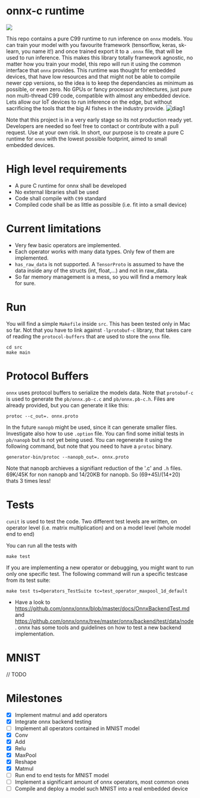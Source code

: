 # onnx-c runtime
![](https://github.com/alrevuelta/embedded-ml/workflows/CI/badge.svg)

This repo contains a pure C99 runtime to run inference on `onnx` models. You can train your model with you favourite framework (tensorflow, keras, sk-learn, you name it!) and once trained export it to a `.onnx` file, that will be used to run inference. This makes this library totally framework agnostic, no matter how you train your model, this repo will run it using the common interface that `onnx` provides. This runtime was thought for embedded devices, that have low resources and that might not be able to compile newer cpp versions, so the idea is to keep the dependancies as minimum as possible, or even zero. No GPUs or fancy processor architectures, just pure non multi-thread C99 code, compatible with almost any embedded device. Lets allow our IoT devices to run inference on the edge, but without sacrificing the tools that the big AI fishes in the industry provide.
![diag1](https://github.com/alrevuelta/embedded-ml/blob/master/doc/img/diag1.png)

Note that this project is in a very early stage so its not production ready yet. Developers are needed so feel free to contact or contribute with a pull request. Use at your own risk. In short, our purpose is to create a pure C runtime for `onnx` with the lowest possible footprint, aimed to small embedded devices.

# High level requirements

* A pure C runtime for onnx shall be developed
* No external libraries shall be used
* Code shall compile with `C99` standard
* Compiled code shall be as little as possible (i.e. fit into a small device)

# Current limitations

* Very few basic operators are implemented.
* Each operator works with many data types. Only few of them are implemented.
* `has_raw_data` is not supported. A `TensorProto` is assumed to have the data inside any of the structs (int, float,...) and not in raw_data.
* So far memory management is a mess, so you will find a memory leak for sure.

# Run

You will find a simple `Makefile` inside `src`. This has been tested only in Mac so far. Not that you have to link against `-lprotobuf-c` library, that takes care of reading the `protocol-buffers` that are used to store the `onnx` file.

```
cd src
make main
```

# Protocol Buffers
`onnx` uses protocol buffers to serialize the models data. Note that `protobuf-c` is used to generate the `pb/onnx.pb-c.c` and `pb/onnx.pb-c.h`. Files are already provided, but you can generate it like this:

```
protoc --c_out=. onnx.proto
```

In the future `nanopb` might be used, since it can generate smaller files. Investigate also how to use `.option` file. You can find some initial tests in `pb/nanopb` but is not yet being used. You can regenerate it using the following command, but note that you need to have a `protoc` binary.

```
generator-bin/protoc --nanopb_out=. onnx.proto
```

Note that nanopb archieves a signifiant reduction of the '.c' and `.h` files. 69K/45K for non nanopb and 14/20KB for nanopb. So (69+45)/(14+20) thats 3 times less!

# Tests
`cunit` is used to test the code. Two different test levels are written, on operator level (i.e. matrix multiplication) and on a model level (whole model end to end)

You can run all the tests with
```
make test
```

If you are implementing a new operator or debugging, you might want to run only one specific test. The following command will run a specific testcase from its test suite:
```
make test ts=Operators_TestSuite tc=test_operator_maxpool_1d_default
```

* Have a look to https://github.com/onnx/onnx/blob/master/docs/OnnxBackendTest.md and https://github.com/onnx/onnx/tree/master/onnx/backend/test/data/node. onnx has some tools and guidelines on how to test a new backend implementation.

# MNIST
// TODO

# Milestones

- [x] Implement matmul and add operators
- [x] Integrate onnx backend testing
- [ ] Implement all operators contained in MNIST model
- [x] Conv
- [x] Add
- [x] Relu
- [x] MaxPool
- [x] Reshape
- [x] Matmul
- [ ] Run end to end tests for MNIST model
- [ ] Implement a significant amount of onnx operators, most common ones
- [ ] Compile and deploy a model such MNIST into a real embedded device
